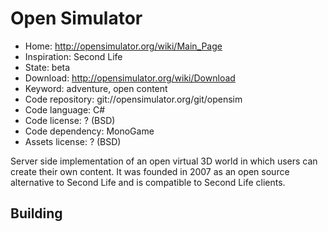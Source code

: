 # Open Simulator

- Home: http://opensimulator.org/wiki/Main_Page
- Inspiration: Second Life
- State: beta
- Download: http://opensimulator.org/wiki/Download
- Keyword: adventure, open content
- Code repository: git://opensimulator.org/git/opensim
- Code language: C#
- Code license: ? (BSD)
- Code dependency: MonoGame
- Assets license: ? (BSD)

Server side implementation of an open virtual 3D world in which users can create their own content.
It was founded in 2007 as an open source alternative to Second Life and is compatible to Second Life clients.

## Building
